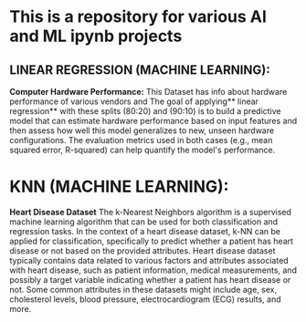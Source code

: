 # This is a repository for various AI and ML ipynb projects

## LINEAR REGRESSION (MACHINE LEARNING):
**Computer Hardware Performance:** This Dataset has info about hardware performance of various vendors and The goal of applying** linear regression** with these splits (80:20) and (90:10)  is to build a predictive model that can estimate hardware performance based on input features and then assess how well this model generalizes to new, unseen hardware configurations. The evaluation metrics used in both cases (e.g., mean squared error, R-squared) can help quantify the model's performance.

# KNN (MACHINE LEARNING):
**Heart Disease Dataset** The k-Nearest Neighbors algorithm is a supervised machine learning algorithm that can be used for both classification and regression tasks. In the context of a heart disease dataset, k-NN can be applied for classification, specifically to predict whether a patient has heart disease or not based on the provided attributes.
Heart disease dataset typically contains data related to various factors and attributes associated with heart disease, such as patient information, medical measurements, and possibly a target variable indicating whether a patient has heart disease or not. Some common attributes in these datasets might include age, sex, cholesterol levels, blood pressure, electrocardiogram (ECG) results, and more.
